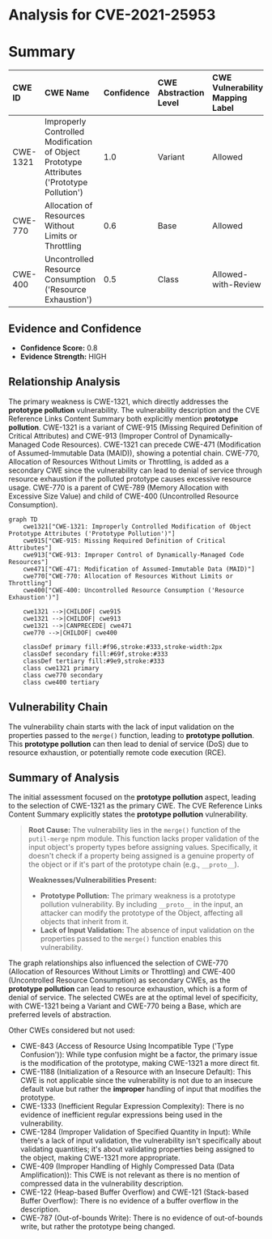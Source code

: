# Analysis for CVE-2021-25953

# Summary
| CWE ID    | CWE Name                                                                                    | Confidence | CWE Abstraction Level | CWE Vulnerability Mapping Label | CWE-Vulnerability Mapping Notes |
| :-------- | :------------------------------------------------------------------------------------------ | :--------- | :---------------------- | :------------------------------ | :------------------------------ |
| CWE-1321  | Improperly Controlled Modification of Object Prototype Attributes ('Prototype Pollution') | 1.0        | Variant                 | Allowed                         | Primary CWE                     |
| CWE-770   | Allocation of Resources Without Limits or Throttling                                      | 0.6        | Base                    | Allowed                         | Secondary CWE                   |
| CWE-400 | Uncontrolled Resource Consumption ('Resource Exhaustion')                                     | 0.5       | Class                   | Allowed-with-Review           | Secondary CWE                   |

## Evidence and Confidence

*   **Confidence Score:** 0.8
*   **Evidence Strength:** HIGH

## Relationship Analysis
The primary weakness is CWE-1321, which directly addresses the **prototype pollution** vulnerability. The vulnerability description and the CVE Reference Links Content Summary both explicitly mention **prototype pollution**. CWE-1321 is a variant of CWE-915 (Missing Required Definition of Critical Attributes) and CWE-913 (Improper Control of Dynamically-Managed Code Resources). CWE-1321 can precede CWE-471 (Modification of Assumed-Immutable Data (MAID)), showing a potential chain. CWE-770, Allocation of Resources Without Limits or Throttling, is added as a secondary CWE since the vulnerability can lead to denial of service through resource exhaustion if the polluted prototype causes excessive resource usage. CWE-770 is a parent of CWE-789 (Memory Allocation with Excessive Size Value) and child of CWE-400 (Uncontrolled Resource Consumption).

```mermaid
graph TD
    cwe1321["CWE-1321: Improperly Controlled Modification of Object Prototype Attributes ('Prototype Pollution')"]
    cwe915["CWE-915: Missing Required Definition of Critical Attributes"]
    cwe913["CWE-913: Improper Control of Dynamically-Managed Code Resources"]
    cwe471["CWE-471: Modification of Assumed-Immutable Data (MAID)"]
    cwe770["CWE-770: Allocation of Resources Without Limits or Throttling"]
    cwe400["CWE-400: Uncontrolled Resource Consumption ('Resource Exhaustion')"]

    cwe1321 -->|CHILDOF| cwe915
    cwe1321 -->|CHILDOF| cwe913
    cwe1321 -->|CANPRECEDE| cwe471
    cwe770 -->|CHILDOF| cwe400

    classDef primary fill:#f96,stroke:#333,stroke-width:2px
    classDef secondary fill:#69f,stroke:#333
    classDef tertiary fill:#9e9,stroke:#333
    class cwe1321 primary
    class cwe770 secondary
    class cwe400 tertiary
```

## Vulnerability Chain
The vulnerability chain starts with the lack of input validation on the properties passed to the `merge()` function, leading to **prototype pollution**. This **prototype pollution** can then lead to denial of service (DoS) due to resource exhaustion, or potentially remote code execution (RCE).

## Summary of Analysis
The initial assessment focused on the **prototype pollution** aspect, leading to the selection of CWE-1321 as the primary CWE. The CVE Reference Links Content Summary explicitly states the **prototype pollution** vulnerability.

> **Root Cause:**
> The vulnerability lies in the `merge()` function of the `putil-merge` npm module. This function lacks proper validation of the input object's property types before assigning values. Specifically, it doesn't check if a property being assigned is a genuine property of the object or if it's part of the prototype chain (e.g., `__proto__`).
>
> **Weaknesses/Vulnerabilities Present:**
> - **Prototype Pollution:**  The primary weakness is a prototype pollution vulnerability. By including `__proto__` in the input, an attacker can modify the prototype of the Object, affecting all objects that inherit from it.
> - **Lack of Input Validation:** The absence of input validation on the properties passed to the `merge()` function enables this vulnerability.

The graph relationships also influenced the selection of CWE-770 (Allocation of Resources Without Limits or Throttling) and CWE-400 (Uncontrolled Resource Consumption) as secondary CWEs, as the **prototype pollution** can lead to resource exhaustion, which is a form of denial of service. The selected CWEs are at the optimal level of specificity, with CWE-1321 being a Variant and CWE-770 being a Base, which are preferred levels of abstraction.

Other CWEs considered but not used:

*   CWE-843 (Access of Resource Using Incompatible Type ('Type Confusion')): While type confusion might be a factor, the primary issue is the modification of the prototype, making CWE-1321 a more direct fit.
*   CWE-1188 (Initialization of a Resource with an Insecure Default): This CWE is not applicable since the vulnerability is not due to an insecure default value but rather the **improper** handling of input that modifies the prototype.
*   CWE-1333 (Inefficient Regular Expression Complexity): There is no evidence of inefficient regular expressions being used in the vulnerability.
*   CWE-1284 (Improper Validation of Specified Quantity in Input): While there's a lack of input validation, the vulnerability isn't specifically about validating quantities; it's about validating properties being assigned to the object, making CWE-1321 more appropriate.
*   CWE-409 (Improper Handling of Highly Compressed Data (Data Amplification)): This CWE is not relevant as there is no mention of compressed data in the vulnerability description.
*   CWE-122 (Heap-based Buffer Overflow) and CWE-121 (Stack-based Buffer Overflow): There is no evidence of a buffer overflow in the description.
*   CWE-787 (Out-of-bounds Write): There is no evidence of out-of-bounds write, but rather the prototype being changed.